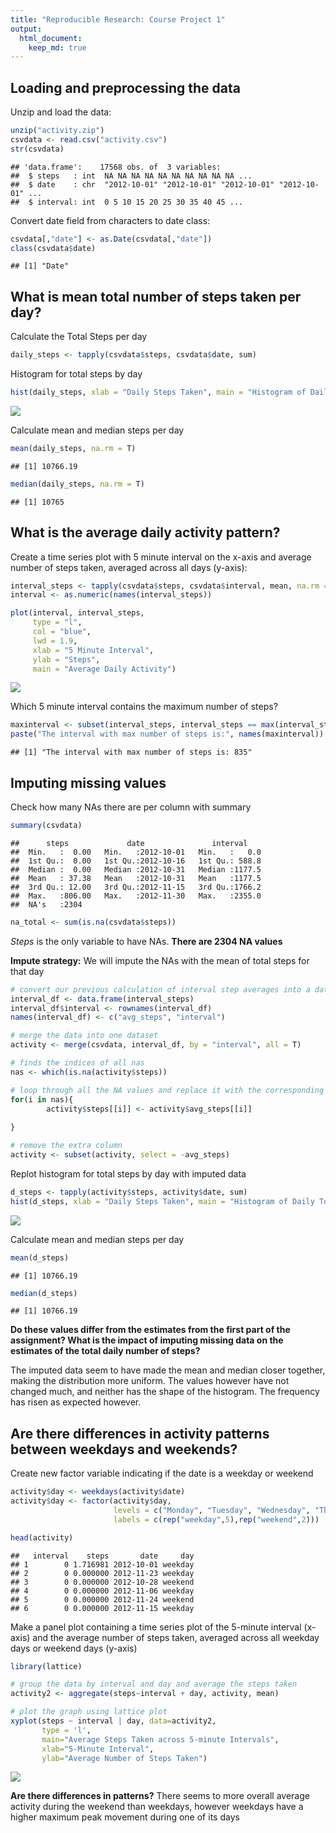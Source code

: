 ```yaml
---
title: "Reproducible Research: Course Project 1"
output: 
  html_document: 
    keep_md: true
---
```



## Loading and preprocessing the data

Unzip and load the data:

```r
unzip("activity.zip")
csvdata <- read.csv("activity.csv")
str(csvdata)
```

```
## 'data.frame':	17568 obs. of  3 variables:
##  $ steps   : int  NA NA NA NA NA NA NA NA NA NA ...
##  $ date    : chr  "2012-10-01" "2012-10-01" "2012-10-01" "2012-10-01" ...
##  $ interval: int  0 5 10 15 20 25 30 35 40 45 ...
```

Convert date field from characters to date class:

```r
csvdata[,"date"] <- as.Date(csvdata[,"date"])
class(csvdata$date)
```

```
## [1] "Date"
```

## What is mean total number of steps taken per day?

Calculate the Total Steps per day

```r
daily_steps <- tapply(csvdata$steps, csvdata$date, sum)
```

Histogram for total steps by day

```r
hist(daily_steps, xlab = "Daily Steps Taken", main = "Histogram of Daily Total Steps")
```

![](PA1_template_files/figure-html/unnamed-chunk-3-1.png)<!-- -->

Calculate mean and median steps per day

```r
mean(daily_steps, na.rm = T)
```

```
## [1] 10766.19
```

```r
median(daily_steps, na.rm = T)
```

```
## [1] 10765
```


## What is the average daily activity pattern?

Create a time series plot with 5 minute interval on the x-axis and  average number of steps taken, averaged across all days (y-axis):

```r
interval_steps <- tapply(csvdata$steps, csvdata$interval, mean, na.rm = T)
interval <- as.numeric(names(interval_steps))

plot(interval, interval_steps, 
     type = "l",
     col = "blue",
     lwd = 1.9,
     xlab = "5 Minute Interval", 
     ylab = "Steps", 
     main = "Average Daily Activity")
```

![](PA1_template_files/figure-html/timeplot-1.png)<!-- -->

Which 5 minute interval contains the maximum number of steps? 

```r
maxinterval <- subset(interval_steps, interval_steps == max(interval_steps))
paste("The interval with max number of steps is:", names(maxinterval))
```

```
## [1] "The interval with max number of steps is: 835"
```


## Imputing missing values

Check how many NAs there are per column with summary

```r
summary(csvdata)
```

```
##      steps             date               interval     
##  Min.   :  0.00   Min.   :2012-10-01   Min.   :   0.0  
##  1st Qu.:  0.00   1st Qu.:2012-10-16   1st Qu.: 588.8  
##  Median :  0.00   Median :2012-10-31   Median :1177.5  
##  Mean   : 37.38   Mean   :2012-10-31   Mean   :1177.5  
##  3rd Qu.: 12.00   3rd Qu.:2012-11-15   3rd Qu.:1766.2  
##  Max.   :806.00   Max.   :2012-11-30   Max.   :2355.0  
##  NA's   :2304
```

```r
na_total <- sum(is.na(csvdata$steps))
```
*Steps* is the only variable to have NAs. **There are 2304 NA values**


**Impute strategy:** We will impute the NAs with the mean of total steps for that day

```r
# convert our previous calculation of interval step averages into a data frame
interval_df <- data.frame(interval_steps)
interval_df$interval <- rownames(interval_df)
names(interval_df) <- c("avg_steps", "interval")

# merge the data into one dataset
activity <- merge(csvdata, interval_df, by = "interval", all = T)

# finds the indices of all nas
nas <- which(is.na(activity$steps))

# loop through all the NA values and replace it with the corresponding average value by date
for(i in nas){
        activity$steps[[i]] <- activity$avg_steps[[i]]
        
}

# remove the extra column 
activity <- subset(activity, select = -avg_steps)
```

Replot histogram for total steps by day with imputed data

```r
d_steps <- tapply(activity$steps, activity$date, sum)
hist(d_steps, xlab = "Daily Steps Taken", main = "Histogram of Daily Total Steps")
```

![](PA1_template_files/figure-html/unnamed-chunk-5-1.png)<!-- -->

Calculate mean and median steps per day

```r
mean(d_steps)
```

```
## [1] 10766.19
```

```r
median(d_steps)
```

```
## [1] 10766.19
```

**Do these values differ from the estimates from the first part of the assignment? What is the impact of imputing missing data on the estimates of the total daily number of steps?**

The imputed data seem to have made the mean and median closer together, making the distribution more uniform. The values however have not changed much, and neither has the shape of the histogram. The frequency has risen as expected however. 


## Are there differences in activity patterns between weekdays and weekends?

Create new factor variable indicating if the date is a weekday or weekend

```r
activity$day <- weekdays(activity$date)
activity$day <- factor(activity$day,
                       levels = c("Monday", "Tuesday", "Wednesday", "Thursday", "Friday", "Saturday", "Sunday"),
                       labels = c(rep("weekday",5),rep("weekend",2)))

head(activity)
```

```
##   interval    steps       date     day
## 1        0 1.716981 2012-10-01 weekday
## 2        0 0.000000 2012-11-23 weekday
## 3        0 0.000000 2012-10-28 weekend
## 4        0 0.000000 2012-11-06 weekday
## 5        0 0.000000 2012-11-24 weekend
## 6        0 0.000000 2012-11-15 weekday
```


Make a panel plot containing a time series plot of the 5-minute interval (x-axis) and the average number of steps taken, averaged across all weekday days or weekend days (y-axis)

```r
library(lattice)

# group the data by interval and day and average the steps taken
activity2 <- aggregate(steps~interval + day, activity, mean)

# plot the graph using lattice plot
xyplot(steps ~ interval | day, data=activity2, 
       type = 'l',
       main="Average Steps Taken across 5-minute Intervals",
       xlab="5-Minute Interval",
       ylab="Average Number of Steps Taken")
```

![](PA1_template_files/figure-html/panel-1.png)<!-- -->

**Are there differences in patterns?** There seems to more overall average activity during the weekend than weekdays, however weekdays have a higher maximum peak movement during one of its days
